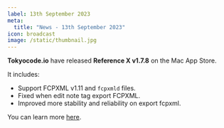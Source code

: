 ```yaml
---
label: 13th September 2023
meta:
  title: "News - 13th September 2023"
icon: broadcast
image: /static/thumbnail.jpg
---
```


**Tokyocode.io** have released **Reference X v1.7.8** on the Mac App Store.

It includes:

- Support FCPXML v1.11 and `fcpxmld` files.
- Fixed when edit note tag export FCPXML.
- Improved more stability and reliability on export fcpxml.

You can learn more [here](http://tokyocode.io).